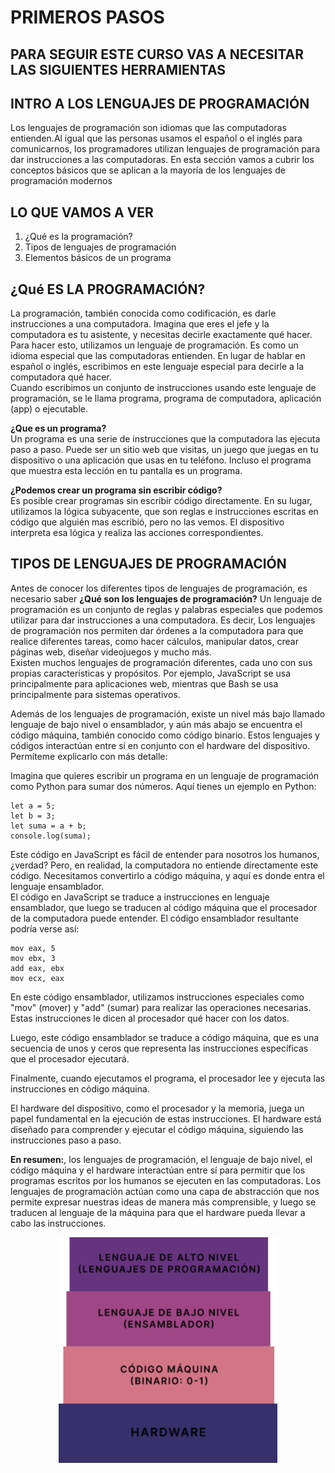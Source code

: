 # PRIMEROS PASOS

## PARA SEGUIR ESTE CURSO VAS A NECESITAR LAS SIGUIENTES HERRAMIENTAS

## INTRO A LOS LENGUAJES DE PROGRAMACIÓN

Los lenguajes de programación son idiomas que las computadoras entienden.Al igual que las personas usamos el español o el inglés para comunicarnos, los programadores utilizan lenguajes de programación para dar instrucciones a las computadoras.
En esta sección vamos a cubrir los conceptos básicos que se aplican a la mayoría de los lenguajes de programación modernos

## LO QUE VAMOS A VER

1.  ¿Qué es la programación?
2.  Tipos de lenguajes de programación
3.  Elementos básicos de un programa

## ¿Qué ES LA PROGRAMACIÓN?

La programación, también conocida como codificación, es darle instrucciones a una computadora. Imagina que eres el jefe y la computadora es tu asistente, y necesitas decirle exactamente qué hacer.  
Para hacer esto, utilizamos un lenguaje de programación. Es como un idioma especial que las computadoras entienden. En lugar de hablar en español o inglés, escribimos en este lenguaje especial para decirle a la computadora qué hacer.  
Cuando escribimos un conjunto de instrucciones usando este lenguaje de programación, se le llama programa, programa de computadora, aplicación (app) o ejecutable.

**¿Que es un programa?**  
Un programa es una serie de instrucciones que la computadora las ejecuta paso a paso. Puede ser un sitio web que visitas, un juego que juegas en tu dispositivo o una aplicación que usas en tu teléfono. Incluso el programa que muestra esta lección en tu pantalla es un programa.

**¿Podemos crear un programa sin escribir código?**  
Es posible crear programas sin escribir código directamente. En su lugar, utilizamos la lógica subyacente, que son reglas e instrucciones escritas en código que alguién mas escribió, pero no las vemos. El dispositivo interpreta esa lógica y realiza las acciones correspondientes.

## TIPOS DE LENGUAJES DE PROGRAMACIÓN

Antes de conocer los diferentes tipos de lenguajes de programación, es necesario saber **¿Qué son los lenguajes de programación?** Un lenguaje de programación es un conjunto de reglas y palabras especiales que podemos utilizar para dar instrucciones a una computadora. Es decir, Los lenguajes de programación nos permiten dar órdenes a la computadora para que realice diferentes tareas, como hacer cálculos, manipular datos, crear páginas web, diseñar videojuegos y mucho más.  
Existen muchos lenguajes de programación diferentes, cada uno con sus propias características y propósitos. Por ejemplo, JavaScript se usa principalmente para aplicaciones web, mientras que Bash se usa principalmente para sistemas operativos.

Además de los lenguajes de programación, existe un nivel más bajo llamado lenguaje de bajo nivel o ensamblador, y aún más abajo se encuentra el código máquina, también conocido como código binario. Estos lenguajes y códigos interactúan entre sí en conjunto con el hardware del dispositivo. Permíteme explicarlo con más detalle:

Imagina que quieres escribir un programa en un lenguaje de programación como Python para sumar dos números. Aquí tienes un ejemplo en Python:
~~~
let a = 5;  
let b = 3;  
let suma = a + b;
console.log(suma);
~~~

Este código en JavaScript es fácil de entender para nosotros los humanos, ¿verdad? Pero, en realidad, la computadora no entiende directamente este código. Necesitamos convertirlo a código máquina, y aquí es donde entra el lenguaje ensamblador.  
El código en JavaScript se traduce a instrucciones en lenguaje ensamblador, que luego se traducen al código máquina que el procesador de la computadora puede entender. El código ensamblador resultante podría verse así:

~~~
mov eax, 5  
mov ebx, 3  
add eax, ebx  
mov ecx, eax 
~~~
 
En este código ensamblador, utilizamos instrucciones especiales como "mov" (mover) y "add" (sumar) para realizar las operaciones necesarias. Estas instrucciones le dicen al procesador qué hacer con los datos.

Luego, este código ensamblador se traduce a código máquina, que es una secuencia de unos y ceros que representa las instrucciones específicas que el procesador ejecutará.

Finalmente, cuando ejecutamos el programa, el procesador lee y ejecuta las instrucciones en código máquina.

El hardware del dispositivo, como el procesador y la memoria, juega un papel fundamental en la ejecución de estas instrucciones. El hardware está diseñado para comprender y ejecutar el código máquina, siguiendo las instrucciones paso a paso.

**En resumen:**, los lenguajes de programación, el lenguaje de bajo nivel, el código máquina y el hardware interactúan entre sí para permitir que los programas escritos por los humanos se ejecuten en las computadoras. Los lenguajes de programación actúan como una capa de abstracción que nos permite expresar nuestras ideas de manera más comprensible, y luego se traducen al lenguaje de la máquina para que el hardware pueda llevar a cabo las instrucciones.

<p align="center">
  <img src="/assets/lenguajes.png" alt="Lenguajes en la computación" style="width: 350px; height: auto;"/>
</p>
